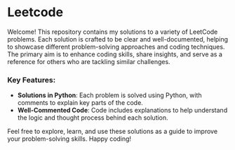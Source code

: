 # Leetcode

Welcome! This repository contains my solutions to a variety of LeetCode problems. Each solution is crafted to be clear and well-documented, helping to showcase different problem-solving approaches and coding techniques. The primary aim is to enhance coding skills, share insights, and serve as a reference for others who are tackling similar challenges.

### Key Features:
- **Solutions in Python**: Each problem is solved using Python, with comments to explain key parts of the code.
- **Well-Commented Code**: Code includes explanations to help understand the logic and thought process behind each solution.

Feel free to explore, learn, and use these solutions as a guide to improve your problem-solving skills. Happy coding!
